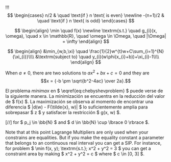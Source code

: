 !!!
$$
  \begin{cases}
    n/2       & \quad \text{if } n \text{ is even} \newline
    -(n+1)/2  & \quad \text{if } n \text{ is odd}
  \end{cases}
$$

$$
\begin{align}
  \min \quad f(x) \newline
  \textrm{s.t.} \quad g_{i}(x, \omega), \quad x \in \mathbb{R}, \quad \omega \in \Omega, \quad |\Omega| = \infty
\end{align}
$$


$$
\begin{align}
&\min_{w,b,\xi} \quad \frac{1}{2}w^{t}w+C\sum_{i=1}^{N}{\xi_{i}}\\\\
&\textrm{subject to} \quad y_{i}(w\phi(x_{i}+b))+\xi_{i}-1\\\\
\end{align}
$$


When $a \ne 0$, there are two solutions to $ax^2 + bx + c = 0$ and they are
$$x = {-b \pm \sqrt{b^2-4ac} \over 2a}.$$


El problema _minimax_ en $ \eqref{eq:chebyshevproblem} $ puede verse de la siguiente manera. La minimización se encuentra en la reducción del valor de $ f(x) $. La maximización se observa al momento de encontrar una diferencia $ |d(w) - F(\tilde{x}, w)| $ lo suficientemente amplia para sobrepasar $ z $ y satisfacer la restricción $ g(x, w) $.

[//]
for $ p_j \in \bb{N} $ and $ d \in \bb{N} \cup \lbrace 0 \rbrace $. $$\tag*{$\Box$}$$

Note that at this point Lagrange Multipliers are only used when your constrains are equalities. But if you make the equality constant a parameter that belongs to an continuous real interval you can get a SIP. For instance, for problem $ \min f(x, y)\; \textrm{s.t.}\; x^2 + y^2 = 3 $ you can get a constraint area by making $ x^2 + y^2 = c $ where $ c \in [0, 3] $.